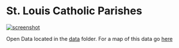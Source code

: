 # St. Louis Catholic Parishes


[![screenshot](https://i.imgur.com/3F0hgIs.png)](https://arcgis.com/home/webmap/viewer.html?webmap=4ec233ec28d44c7da98e6dee3d1b3745)

Open Data located in the [data](https://github.com/gavinr/st-louis-catholic-parishes/tree/master/data) folder. For a map of this data go [here](https://arcgis.com/home/webmap/viewer.html?webmap=4ec233ec28d44c7da98e6dee3d1b3745)
